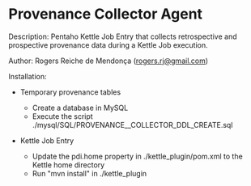 Provenance Collector Agent 
===========================
Description: Pentaho Kettle Job Entry that collects retrospective and prospective provenance data during a Kettle Job execution.

Author: Rogers Reiche de Mendonça (rogers.rj@gmail.com)

Installation:
* Temporary provenance tables
	- Create a database in MySQL
	- Execute the script ./mysql/SQL/PROVENANCE__COLLECTOR_DDL_CREATE.sql

* Kettle Job Entry
	- Update the pdi.home property in ./kettle_plugin/pom.xml to the Kettle home directory
	- Run "mvn install" in ./kettle_plugin
